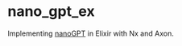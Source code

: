 # nano_gpt_ex

Implementing [nanoGPT](https://github.com/karpathy/nanoGPT) in Elixir with Nx and Axon.

